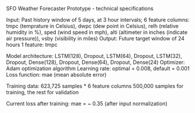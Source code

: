 SFO Weather Forecaster Prototype - technical specifications

Input:
Past history window of 5 days, at 3 hour intervals;
6 feature columns: tmpc (temprature in Celsius),
                   dwpc (dew point in Celsius),
                   relh (relative humidity in %),
                   sped (wind speed in mph),
                   alti (altimeter in inches (indicate air pressure)),
                   vsby (visibility in miles)
Output:
Future target window of 24 hours
1 feature: tmpc

Model architecture:
LSTM(128), Dropout, LSTM(64), Dropout, LSTM(32), Dropout, Dense(128), Dropout, Dense(64), Dropout, Dense(24)
Optimizer: Adam optimization algorithm
Learning rate: optimal = 0.008, default = 0.001
Loss function: mae (mean absolute error)

Training data:
623,725 samples * 6 feature columns
500,000 samples for training, the rest for validation

Current loss after training:
mae = ~ 0.35 (after input normalization)
